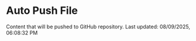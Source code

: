 # Auto Push File

Content that will be pushed to GitHub repository.
Last updated: 08/09/2025, 06:08:32 PM